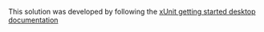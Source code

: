 This solution was developed by following the [xUnit getting started desktop documentation](https://xunit.github.io/docs/getting-started-desktop)
